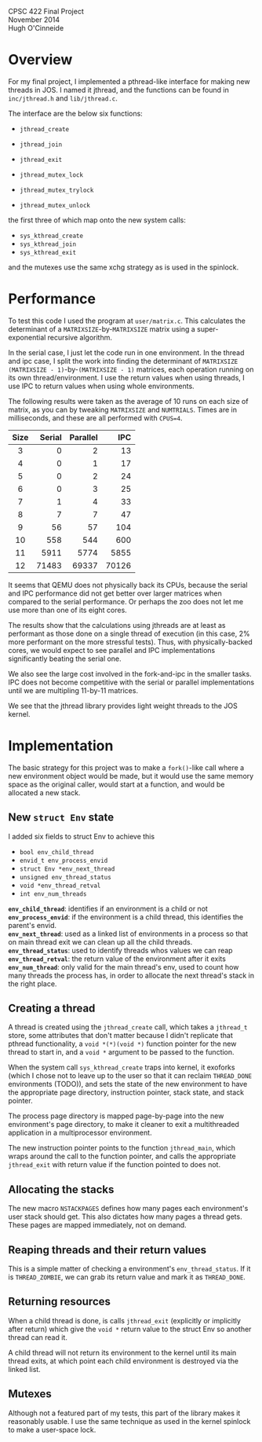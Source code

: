 CPSC 422 Final Project  
November 2014  
Hugh O'Cinneide  

# Overview

For my final project, I implemented a pthread-like interface for making new
threads in JOS. I named it jthread, and the functions can be found in
`inc/jthread.h` and `lib/jthread.c`.

The interface are the below six functions:

* `jthread_create`
* `jthread_join`
* `jthread_exit`

* `jthread_mutex_lock`
* `jthread_mutex_trylock`
* `jthread_mutex_unlock`

the first three of which map onto the new system calls:

* `sys_kthread_create`
* `sys_kthread_join`
* `sys_kthread_exit`

and the mutexes use the same xchg strategy as is used in the spinlock.

# Performance

To test this code I used the program at `user/matrix.c`. This calculates the
determinant of a `MATRIXSIZE`-by-`MATRIXSIZE` matrix using a super-exponential
recursive algorithm.

In the serial case, I just let the code run in one environment.
In the thread and ipc case, I split the work into finding the determinant of 
`MATRIXSIZE` `(MATRIXSIZE - 1)`-by-`(MATRIXSIZE - 1)` matrices, each operation
running on its own thread/environment. I use the return values when using
threads, I use IPC to return values when using whole environments.

The following results were taken as the average of 10 runs on each size of
matrix, as you can by tweaking `MATRIXSIZE` and `NUMTRIALS`. Times are in
milliseconds, and these are all performed with `CPUS=4`.

| Size | Serial | Parallel |  IPC |
|:----:|-------:|---------:|-----:|
|   3  |       0|         2|    13|
|   4  |       0|         1|    17|
|   5  |       0|         2|    24|
|   6  |       0|         3|    25|
|   7  |       1|         4|    33|
|   8  |       7|         7|    47|
|   9  |      56|        57|   104|
|  10  |     558|       544|   600|
|  11  |    5911|      5774|  5855|
|  12  |   71483|     69337| 70126|

It seems that QEMU does not physically back its CPUs, because the serial and IPC
performance did not get better over larger matrices when compared to the serial
performance. Or perhaps the zoo does not let me use more than one of its eight
cores.

The results show that the calculations using jthreads are at least as performant
as those done on a single thread of execution (in this case, 2% more performant
on the more stressful tests). Thus, with physically-backed cores, we would
expect to see parallel and IPC implementations significantly beating the serial
one.

We also see the large cost involved in the fork-and-ipc in the smaller tasks.
IPC does not become competitive with the serial or parallel implementations
until we are multipling 11-by-11 matrices.

We see that the jthread library provides light weight threads to the JOS kernel.

# Implementation

The basic strategy for this project was to make a `fork()`-like call where a new
environment object would be made, but it would use the same memory space as the
original caller, would start at a function, and would be allocated a new stack.

## New `struct Env` state

I added six fields to struct Env to achieve this

* `bool env_child_thread`
* `envid_t env_process_envid`
* `struct Env *env_next_thread`
* `unsigned env_thread_status`
* `void *env_thread_retval`
* `int env_num_threads`

**`env_child_thread`**: identifies if an environment is a child or not  
**`env_process_envid`**: if the environment is a child thread, this identifies
the parent's envid.  
**`env_next_thread`**: used as a linked list of environments in a process so
that on main thread exit we can clean up all the child threads.  
**`env_thread_status`**: used to identify threads whos values we can reap  
**`env_thread_retval`**: the return value of the environment after it exits  
**`env_num_thread`**: only valid for the main thread's env, used to count how
many threads the process has, in order to allocate the next thread's stack in
the right place.  

## Creating a thread

A thread is created using the `jthread_create` call, which takes a `jthread_t`
store, some attributes that don't matter because I didn't replicate that
pthread functionality, a `void *(*)(void *)` function pointer for the new thread
to start in, and a `void *` argument to be passed to the function.

When the system call `sys_kthread_create` traps into kernel, it exoforks
(which I chose not to leave up to the user so that it can reclaim `THREAD_DONE`
environments (TODO)), and sets the state of the new environment to have the
appropriate page directory, instruction pointer, stack state, and stack pointer.

The process page directory is mapped page-by-page into the new environment's
page directory, to make it cleaner to exit a multithreaded application in a 
multiprocessor environment.

The new instruction pointer points to the function `jthread_main`, which wraps
around the call to the function pointer, and calls the appropriate
`jthread_exit` with return value if the function pointed to does not.

## Allocating the stacks

The new macro `NSTACKPAGES` defines how many pages each environment's user stack
should get. This also dictates how many pages a thread gets. These pages are
mapped immediately, not on demand.

## Reaping threads and their return values

This is a simple matter of checking a environment's `env_thread_status`. If it
is `THREAD_ZOMBIE`, we can grab its return value and mark it as `THREAD_DONE`.

## Returning resources

When a child thread is done, is calls `jthread_exit` (explicitly or implicitly
after return) which give the `void *` return value to the struct Env so another
thread can read it.

A child thread will not return its environment to the kernel until its main
thread exits, at which point each child environment is destroyed via the linked
list.

## Mutexes

Although not a featured part of my tests, this part of the library makes it
reasonably usable. I use the same technique as used in the kernel spinlock to
make a user-space lock.
